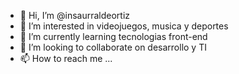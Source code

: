- 👋 Hi, I’m @insaurraldeortiz
- 👀 I’m interested in videojuegos, musica y deportes
- 🌱 I’m currently learning tecnologias front-end
- 💞️ I’m looking to collaborate on desarrollo y TI
- 📫 How to reach me ...

<!---
insaurraldeortiz/insaurraldeortiz is a ✨ special ✨ repository because its `README.md` (this file) appears on your GitHub profile.
You can click the Preview link to take a look at your changes.
--->
